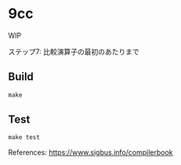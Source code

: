 # 9cc

WIP

ステップ7: 比較演算子の最初のあたりまで

## Build

```asm
make
```

## Test
```asm
make test
```

References: https://www.sigbus.info/compilerbook